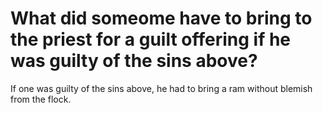 # What did someome have to bring to the priest for a guilt offering if he was guilty of the sins above?

If one was guilty of the sins above, he had to bring a ram without blemish from the flock.
